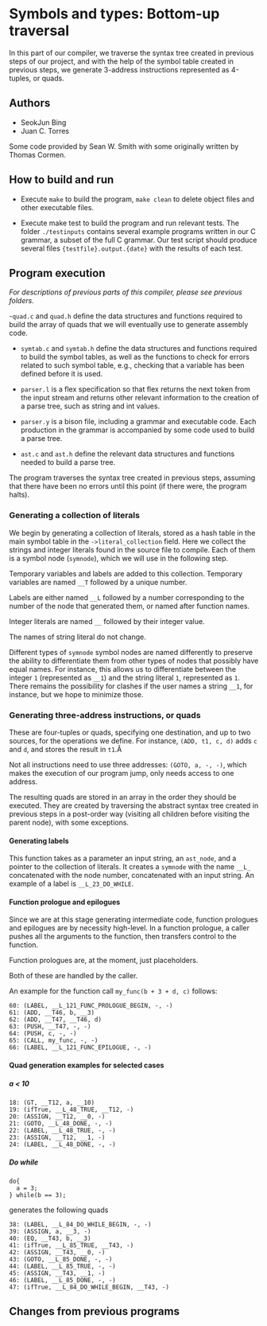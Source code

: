 # Symbols and types: Bottom-up traversal

In this part of our compiler, we traverse the syntax tree created in previous steps of our project, and with the help of the symbol table created in previous steps, we generate 3-address instructions represented as 4-tuples, or quads.

## Authors
- SeokJun Bing
- Juan C. Torres

Some code provided by Sean W. Smith with some originally written by Thomas Cormen.

## How to build and run

- Execute `make` to build the program, `make clean` to delete object files and other executable files.

- Execute make test to build the program and run relevant tests. The folder `./testinputs` contains several example programs written in our C grammar, a subset of the full C grammar. Our test script should produce several files `{testfile}.output.{date}` with the results of each test.

## Program execution

*For descriptions of previous parts of this compiler, please see previous folders.*

-`quad.c` and `quad.h` define the data structures and functions required to build the array of quads that we will eventually use to generate assembly code.

- `symtab.c` and `symtab.h` define the data structures and functions required to build the symbol tables, as well as the functions to check for errors related to such symbol table,
e.g., checking that a variable has been defined before it is used.

- `parser.l` is a flex specification so that flex returns the next token from the input stream and returns other relevant information to the creation of a parse tree, such as string and int values.

- `parser.y` is a bison file, including a grammar and executable code. Each production in the grammar is accompanied by some code used to build a parse tree.

- `ast.c` and `ast.h` define the relevant data structures and functions needed to build a parse tree.

The program traverses the syntax tree created in previous steps, assuming that there have been no errors until this point (if there were, the program halts).


### Generating a collection of literals

We begin by generating a collection of literals, stored as a hash table in the main symbol table in the `->literal_collection` field. Here we collect the strings and integer literals found in the source file to compile. Each of them is a symbol node (`symnode`), which we will use in the following step.

Temporary variables and labels are added to this collection. Temporary variables are named `__T` followed by a unique number.

Labels are either named `__L` followed by a number corresponding to the number of the node that generated them, or named after function names.

Integer literals are named `__` followed by their integer value.

The names of string literal do not change.

Different types of `symnode` symbol nodes are named differently to preserve the ability to differentiate them from other types of nodes that possibly have equal names. For instance, this allows us to differentiate between the integer `1` (represented as `__1`) and the string literal `1`, represented as `1`. There remains the possibility for clashes if the user names a string `__1`, for instance, but we hope to minimize those.

### Generating three-address instructions, or quads

These are four-tuples or quads, specifying one destination, and up to two sources, for the operations we define. For instance, `(ADD, t1, c, d)` adds `c` and `d`, and stores the result in `t1`.Â

Not all instructions need to use three addresses: `(GOTO, a, -, -)`, which makes the execution of our program jump, only needs access to one address.

The resulting quads are stored in an array in the order they should be executed. They are created by traversing the abstract syntax tree created in previous steps in a post-order way (visiting all children before visiting the parent node), with some exceptions.

#### Generating labels

This function takes as a parameter an input string, an `ast_node`, and a pointer to the collection of literals. It creates a `symnode` with the name `__L_` concatenated with the node number, concatenated with an input string. An example of a label is `__L_23_DO_WHILE`.

#### Function prologue and epilogues

Since we are at this stage generating intermediate code, function prologues and epilogues are by necessity high-level.
In a function prologue, a caller pushes all the arguments to the function, then transfers control to the function.

Function prologues are, at the moment, just placeholders.

Both of these are handled by the caller.

An example for the function call `my_func(b + 3 + d, c)` follows:

```
60: (LABEL, __L_121_FUNC_PROLOGUE_BEGIN, -, -)
61: (ADD, __T46, b, __3)
62: (ADD, __T47, __T46, d)
63: (PUSH, __T47, -, -)
64: (PUSH, c, -, -)
65: (CALL, my_func, -, -)
66: (LABEL, __L_121_FUNC_EPILOGUE, -, -)
```


#### Quad generation examples for selected cases

##### a < 10
```
18: (GT, __T12, a, __10)
19: (ifTrue, __L_48_TRUE, __T12, -)
20: (ASSIGN, __T12, __0, -)
21: (GOTO, __L_48_DONE, -, -)
22: (LABEL, __L_48_TRUE, -, -)
23: (ASSIGN, __T12, __1, -)
24: (LABEL, __L_48_DONE, -, -)
```

#####	Do while
```
do{
  a = 3;
} while(b == 3);
```
generates the following quads
```
38: (LABEL, __L_84_DO_WHILE_BEGIN, -, -)
39: (ASSIGN, a, __3, -)
40: (EQ, __T43, b, __3)
41: (ifTrue, __L_85_TRUE, __T43, -)
42: (ASSIGN, __T43, __0, -)
43: (GOTO, __L_85_DONE, -, -)
44: (LABEL, __L_85_TRUE, -, -)
45: (ASSIGN, __T43, __1, -)
46: (LABEL, __L_85_DONE, -, -)
47: (ifTrue, __L_84_DO_WHILE_BEGIN, __T43, -)
```




## Changes from previous programs
